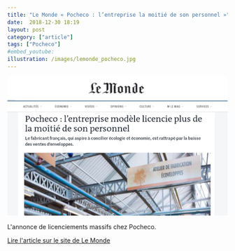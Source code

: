 ```yaml
---
title: "Le Monde « Pocheco : l’entreprise la moitié de son personnel »"
date:  2018-12-30 18:19
layout: post
category: ["article"]
tags: ["Pocheco"]
#embed_youtube:
illustration: /images/lemonde_pocheco.jpg
---
```

![](/images/lemonde_pocheco.jpg)

L'annonce de licenciements massifs chez Pocheco.

[Lire l'article sur le site de Le Monde](https://www.lemonde.fr/economie/article/2018/06/12/pocheco-l-entreprise-modele-licencie-plus-de-la-moitie-de-son-personnel_5313470_3234.html?)
